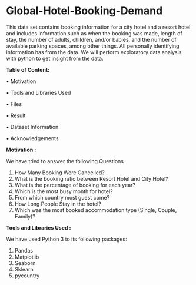 # Global-Hotel-Booking-Demand
This data set contains booking information for a city hotel and a resort hotel and includes information such as when the booking was made, length of stay, the number of adults, children, and/or babies, and the number of available parking spaces, among other things. All personally identifying information has from the data.
We will perform exploratory data analysis with python to get insight from the data.

**Table of Content:**


•	Motivation

•	Tools and Libraries Used

•	Files

•	Result

•	Dataset Information

•	Acknowledgements

**Motivation :**

We have tried to answer the following Questions
1.	How Many Booking Were Cancelled?
2.	What is the booking ratio between Resort Hotel and City Hotel?
3.	What is the percentage of booking for each year?
4.	Which is the most busy month for hotel?
5.	From which country most guest come?
6.	How Long People Stay in the hotel?
7.	Which was the most booked accommodation type (Single, Couple, Family)?

**Tools and Libraries Used :**

We have used Python 3 to its following packages:

1.	Pandas
2.	Matplotlib
3.	Seaborn
4.	Sklearn
5.	pycountry

